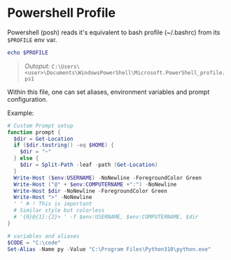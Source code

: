 # Powershell Profile

Powershell (posh) reads it's equivalent to bash profile (~/.bashrc) from its `$PROFILE` env var.

```powershell
echo $PROFILE
```

> *Outoput:* `C:\Users\<user>\Documents\WindowsPowerShell\Microsoft.PowerShell_profile.ps1`

Within this file, one can set aliases, environment variables and prompt configuration.

Example:

```powershell
# Custom Prompt setup
function prompt {
  $dir = Get-Location
  if ($dir.tostring() -eq $HOME) {
    $dir = "~"
  } else {
    $dir = Split-Path -leaf -path (Get-Location)
  }
  Write-Host ($env:USERNAME) -NoNewline -ForegroundColor Green
  Write-Host ("@" + $env:COMPUTERNAME +":") -NoNewline
  Write-Host $dir -NoNewline -ForegroundColor Green
  Write-Host ">" -NoNewline
  ' ' # ! This is important
  # Similar style but colorless
  # '{0}@{1}:{2}> ' -f $env:USERNAME, $env:COMPUTERNAME, $dir
}

# variables and aliases
$CODE = "C:\code"
Set-Alias -Name py -Value "C:\Program Files\Python310\python.exe"
```
